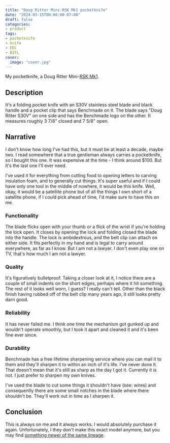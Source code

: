 ```yaml
---
title: "Doug Ritter Mini-RSK Mk1 pocketknife"
date: "2024-03-15T00:00:00-07:00"
draft: false
categories:
- product
tags:
- pocketknife
- knife
- EDC
- BIFL
cover:
  image: "cover.jpg"
---
```

My pocketknife, a Doug Ritter Mini-[RSK Mk1](http://www.dougritter.com/dr_rsk_mk1.htm).
<!--more-->
## Description

It's a folding pocket knife with an S30V stainless steel blade and black handle and a pocket clip that says Benchmade on it. The blade says "Doug Ritter S30V" on one side and has the Benchmade logo on the other. It measures roughly 3 7/8" closed and 7 5/8" open.

## Narrative

I don't know how long I've had this, but it must be at least a decade, maybe two. I read somewhere that a true gentleman always carries a pocketknife, so I bought this one. It was expensive at the time - I think around $100. But it's the last one I'll ever need.

I've used it for everything from cutting food to opening letters to carving insulation foam, and to generally cut things. It's super useful and if I could have only one tool in the middle of nowhere, it would be this knife. Well, okay, it would be a satellite phone but of all the things I own short of a satellite phone, if I could pick ahead of time, I'd make sure to have this on me.

### Functionality

The blade flicks open with your thumb or a flick of the wrist if you're holding the lock open. It closes by opening the lock and folding closed the blade into the handle. The lock is ambidextrous, and the belt clip can attach on either side. It fits perfectly in my hand and is legal to carry around everywhere, as far as I know. But I am not a lawyer. I don't even play one on TV, that's how much I am not a lawyer.

### Quality

It's figuratively bulletproof. Taking a closer look at it, I notice there are a couple of small indents on the short edges, perhaps where it hit something. The rest of it looks well worn, I guess? I really can't tell. Other than the black finish having rubbed off of the belt clip many years ago, it still looks pretty darn good. 

### Reliability

It has never failed me. I think one time the mechanism got gunked up and wouldn't operate smoothly, but I took it apart and cleaned it and it's been fine ever since.

### Durability

Benchmade has a free lifetime sharpening service where you can mail it to them and they'll sharpen it to within an inch of it's life. I've never done it. That doesn't mean that it's still as sharp as the day I got it. Currently it is not. I just prefer to sharpen my own knives.

I've used the blade to cut some things it shouldn't have (see: wires) and consequently there are some small notches in the blade where there shouldn't be. They'll work out in time as I sharpen it.

## Conclusion

This is always on me and it always works. I would absolutely purchase it again. Unfortunately, I they don't make this exact model anymore, but you may find [something newer of the same lineage](https://knifeworks.com/dr/).